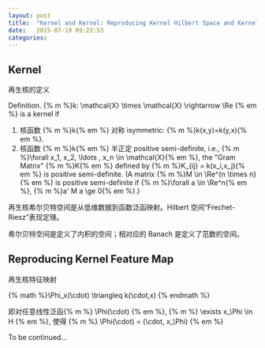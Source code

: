 ```yaml
---
layout: post
title:  "Kernel and Kernel: Reproducing Kernel Hilbert Space and Kernel Method"
date:   2015-07-19 09:22:53
categories:
---
```


## Kernel

再生核的定义

Definition. {% m %}k: \mathcal{X} \times \mathcal{X} \rightarrow \Re {% em %} is a kernel if

1. 核函数 {% m %}k{% em %}  对称 isymmetric: {% m %}k(x,y)=k(y,x){% em %}.
2. 核函数 {% m %}k{% em %} 半正定 positive semi-definite, i.e., {% m %}\forall x_1, x_2, \ldots , x_n \in \mathcal{X}{% em %}, the "Gram Matrix" {% m %}K{% em %} defined by {% m %}K_{ij} =  k(x_i,x_j){% em %} is positive semi-definite. (A matrix {% m %}M \in \Re^{n \times n}{% em %} is positive semi-definite if {% m %}\forall a \in \Re^n{% em %}, {% m %}a' M a \ge 0{% em %}.)

<!--more-->

再生核希尔贝特空间是从低维数据到函数泛函映射。Hilbert 空间“Frechet-Riesz”表现定理。

希尔贝特空间是定义了内积的空间；相对应的 Banach 是定义了范数的空间。

## Reproducing Kernel Feature Map

再生核特征映射

{% math %}\Phi_x(\cdot) \triangleq k(\cdot,x) {% endmath %}

即对任意线性泛函{% m %} \Phi(\cdot) {% em %}, {% m %} \exists x_\Phi \in H {% em %}, 使得 {% m %} \Phi(\cdot) = (\cdot, x_\Phi) {% em %}

To be continued...